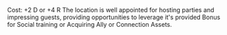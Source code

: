 Cost: +2 D or +4 R
The location is well appointed for hosting parties and impressing guests, providing opportunities to leverage it's provided Bonus for Social training or Acquiring Ally or Connection Assets.